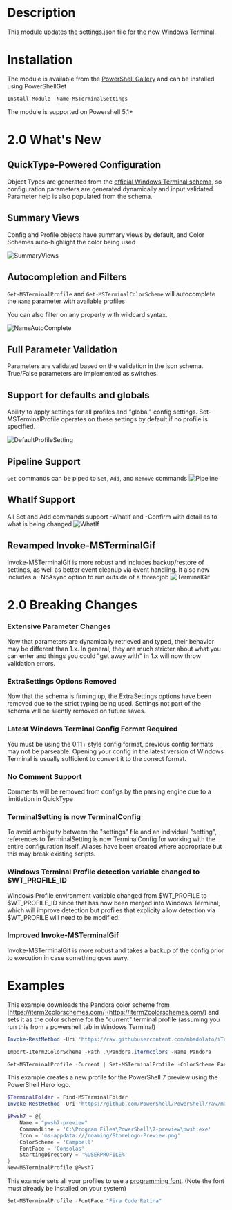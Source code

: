 # Description

This module updates the settings.json file for the new [Windows Terminal](https://github.com/microsoft/terminal).

# Installation

The module is available from the [PowerShell Gallery](https://www.powershellgallery.com/packages/MSTerminalConfig) and can be installed using PowerShellGet

```
Install-Module -Name MSTerminalSettings
```

The module is supported on Powershell 5.1+

# 2.0 What's New

## QuickType-Powered Configuration
Object Types are generated from the [official Windows Terminal schema](https://aka.ms/terminal-profiles-schema), so configuration parameters are generated dynamically and input validated. Parameter help is also populated from the schema.

## Summary Views
Config and Profile objects have summary views by default, and Color Schemes auto-highlight the color being used

![SummaryViews](Images/README/SummaryViews.gif)

## Autocompletion and Filters
`Get-MSTerminalProfile` and `Get-MSTerminalColorScheme` will autocomplete the `Name` parameter with available profiles

You can also filter on any
property with wildcard syntax.

![NameAutoComplete](Images/README/NameAutoComplete.gif)

## Full Parameter Validation
Parameters are validated based on the validation in the json schema. True/False parameters are implemented as switches.

## Support for defaults and globals
Ability to apply settings for all profiles and "global" config settings. Set-MSTerminalProfile operates on these settings
by default if no profile is specified.

![DefaultProfileSetting](Images/README/DefaultProfileSetting.gif)

## Pipeline Support
`Get` commands can be piped to `Set`, `Add`, and `Remove` commands
![Pipeline](Images/README/Pipeline.gif)

## WhatIf Support
All Set and Add commands support -WhatIf and -Confirm with detail as to what is being changed
![WhatIf](Images/README/WhatIf.gif)

## Revamped Invoke-MSTerminalGif
Invoke-MSTerminalGif is more robust and includes backup/restore of settings, as well as better event cleanup via event
handling. It also now includes a -NoAsync option to run outside of a threadjob
![TerminalGif](Images/README/TerminalGif.gif)

# 2.0 Breaking Changes

### Extensive Parameter Changes
Now that parameters are dynamically retrieved and typed, their behavior may be different than 1.x. In general, they are
much stricter about what you can enter and things you could "get away with" in 1.x will now throw validation errors.

### ExtraSettings Options Removed
Now that the schema is firming up, the ExtraSettings options have been removed due to the strict typing being used. Settings not part of the schema will be silently removed on future saves.

### Latest Windows Terminal Config Format Required
You must be using the 0.11+ style config format, previous config formats may not be parseable. Opening your config in
the latest version of Windows Terminal is usually sufficient to convert it to the correct format.

### No Comment Support
Comments will be removed from configs by the parsing engine due to a limitiation in QuickType

### TerminalSetting is now TerminalConfig
To avoid ambiguity between the "settings" file and an individual "setting", references to TerminalSetting is now
TerminalConfig for working with the entire configuration itself. Aliases have been created where appropriate but this
may break existing scripts.

### Windows Terminal Profile detection variable changed to $WT_PROFILE_ID
Windows Profile environment variable changed from $WT_PROFILE to $WT_PROFILE_ID since that has now been merged into
Windows Terminal, which will improve detection but profiles that explicity allow detection via $WT_PROFILE will need
to be modified.

### Improved Invoke-MSTerminalGif
Invoke-MSTerminalGif is more robust and takes a backup of the config prior to execution in case something goes awry.

# Examples

This example downloads the Pandora color scheme from [https://iterm2colorschemes.com/](https://iterm2colorschemes.com/)
and sets it as the color scheme for the "current" terminal profile (assuming you run this from a powershell tab in
Windows Terminal)

```powershell
Invoke-RestMethod -Uri 'https://raw.githubusercontent.com/mbadolato/iTerm2-Color-Schemes/master/schemes/Pandora.itermcolors' -OutFile .\Pandora.itermcolors

Import-Iterm2ColorScheme -Path .\Pandora.itermcolors -Name Pandora

Get-MSTerminalProfile -Current | Set-MSTerminalProfile -ColorScheme Pandora
```

This example creates a new profile for the PowerShell 7 preview using the PowerShell Hero logo.

```powershell
$TerminalFolder = Find-MSTerminalFolder
Invoke-RestMethod -Uri 'https://github.com/PowerShell/PowerShell/raw/master/assets/StoreLogo-Preview.png' -OutFile "$TerminalFolder\StoreLogo-Preview.png"

$Pwsh7 = @{
    Name = "pwsh7-preview"
    CommandLine = 'C:\Program Files\PowerShell\7-preview\pwsh.exe'
    Icon = 'ms-appdata:///roaming/StoreLogo-Preview.png'
    ColorScheme = 'Campbell'
    FontFace = 'Consolas'
    StartingDirectory = '%USERPROFILE%'
}
New-MSTerminalProfile @Pwsh7
```

This example sets all your profiles to use a [programming font](https://app.programmingfonts.org/).  (Note the font must already be installed on your system)

```powershell
Set-MSTerminalProfile -FontFace "Fira Code Retina"
```
